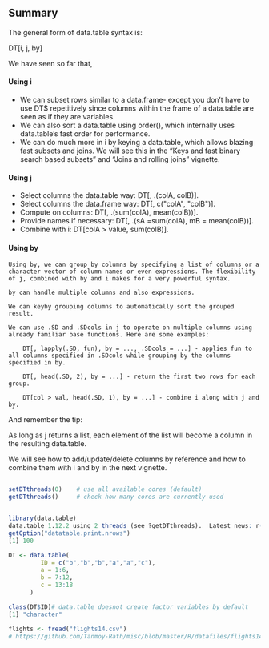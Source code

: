## Summary

The general form of data.table syntax is:

DT[i, j, by]

We have seen so far that,
#### Using i

- We can subset rows similar to a data.frame- except you don’t have to use DT$ repetitively since columns within the frame of a data.table are seen as if they are variables.
- We can also sort a data.table using order(), which internally uses data.table’s fast order for performance.
- We can do much more in i by keying a data.table, which allows blazing fast subsets and joins. We will see this in the “Keys and fast binary search based subsets” and “Joins and rolling joins” vignette.

#### Using j

- Select columns the data.table way: DT[, .(colA, colB)].
- Select columns the data.frame way: DT[, c("colA", "colB")].
- Compute on columns: DT[, .(sum(colA), mean(colB))].
- Provide names if necessary: DT[, .(sA =sum(colA), mB = mean(colB))].
- Combine with i: DT[colA > value, sum(colB)].

#### Using by

    Using by, we can group by columns by specifying a list of columns or a character vector of column names or even expressions. The flexibility of j, combined with by and i makes for a very powerful syntax.

    by can handle multiple columns and also expressions.

    We can keyby grouping columns to automatically sort the grouped result.

    We can use .SD and .SDcols in j to operate on multiple columns using already familiar base functions. Here are some examples:

        DT[, lapply(.SD, fun), by = ..., .SDcols = ...] - applies fun to all columns specified in .SDcols while grouping by the columns specified in by.

        DT[, head(.SD, 2), by = ...] - return the first two rows for each group.

        DT[col > val, head(.SD, 1), by = ...] - combine i along with j and by.

And remember the tip:

As long as j returns a list, each element of the list will become a column in the resulting data.table.

We will see how to add/update/delete columns by reference and how to combine them with i and by in the next vignette.


```R

setDTthreads(0)    # use all available cores (default)
getDTthreads()     # check how many cores are currently used


library(data.table)
data.table 1.12.2 using 2 threads (see ?getDTthreads).  Latest news: r-datatable.com
getOption("datatable.print.nrows")
[1] 100

DT <- data.table(
         ID = c("b","b","b","a","a","c"),
         a = 1:6,
         b = 7:12,
         c = 13:18
      )

class(DT$ID)# data.table doesnot create factor variables by default
[1] "character"

flights <- fread("flights14.csv")
# https://github.com/Tanmoy-Rath/misc/blob/master/R/datafiles/flights14.csv
```
